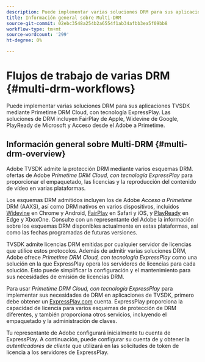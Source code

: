```yaml
---
description: Puede implementar varias soluciones DRM para sus aplicaciones TVSDK mediante Primetime DRM Cloud, con tecnología ExpressPlay. Las soluciones de DRM incluyen FairPlay de Apple, Widevine de Google, PlayReady de Microsoft y Acceso desde el Adobe a Primetime.
title: Información general sobre Multi-DRM
source-git-commit: 02ebc3548a254b2a6554f1ab34afbb3ea5f09bb8
workflow-type: tm+mt
source-wordcount: '299'
ht-degree: 0%

---
```


# Flujos de trabajo de varias DRM {#multi-drm-workflows}

Puede implementar varias soluciones DRM para sus aplicaciones TVSDK mediante Primetime DRM Cloud, con tecnología ExpressPlay. Las soluciones de DRM incluyen FairPlay de Apple, Widevine de Google, PlayReady de Microsoft y Acceso desde el Adobe a Primetime.

## Información general sobre Multi-DRM {#multi-drm-overview}

Adobe TVSDK admite la protección DRM mediante varios esquemas DRM. ofertas de Adobe *Primetime DRM Cloud, con tecnología ExpressPlay* para proporcionar el empaquetado, las licencias y la reproducción del contenido de vídeo en varias plataformas.

Los esquemas DRM admitidos incluyen los de Adobe *Acceso a Primetime* DRM (AAXS), así como DRM nativos en varios dispositivos, incluidos [Widevine](https://www.widevine.com) en Chrome y Android, [FairPlay](https://developer.apple.com/streaming/fps/) en Safari y iOS, y [PlayReady](https://www.microsoft.com/playready/) en Edge y XboxOne. Consulte con un representante del Adobe la información sobre los esquemas DRM disponibles actualmente en estas plataformas, así como las fechas programadas de futuras versiones.

TVSDK admite licencias DRM emitidas por cualquier servidor de licencias que utilice estos protocolos. Además de admitir varias soluciones DRM, Adobe ofrece *Primetime DRM Cloud, con tecnología ExpressPlay* como una solución en la que ExpressPlay opera los servidores de licencias para cada solución. Esto puede simplificar la configuración y el mantenimiento para sus necesidades de emisión de licencias DRM.

Para usar *Primetime DRM Cloud, con tecnología ExpressPlay* para implementar sus necesidades de DRM en aplicaciones de TVSDK, primero debe obtener un [ExpressPlay.com](https://www.expressplay.com) cuenta. ExpressPlay proporciona la capacidad de licencia para varios esquemas de protección de DRM diferentes, y también proporciona otros servicios, incluyendo el empaquetado y la administración de claves.

Tu representante de Adobe configurará inicialmente tu cuenta de ExpressPlay. A continuación, puede configurar su cuenta de y obtener la *autenticadores de cliente* que utilizará en las solicitudes de token de licencia a los servidores de ExpressPlay.

